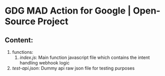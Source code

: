 # GDG MAD Action for Google | Open-Source Project

## Content:
1. functions:
   1. *index.js*: Main function javascript file which contains the intent handling webhook logic
2. *test-api.json*: Dummy api raw json file for testing purposes
